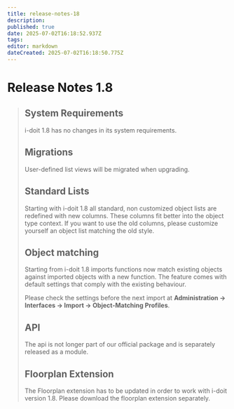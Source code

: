 ```yaml
---
title: release-notes-18
description: 
published: true
date: 2025-07-02T16:18:52.937Z
tags: 
editor: markdown
dateCreated: 2025-07-02T16:18:50.775Z
---
```


# Release Notes 1.8

> System Requirements
> -------------------
> 
> i-doit 1.8 has no changes in its system requirements.
> 
> Migrations
> ----------
> 
> User-defined list views will be migrated when upgrading.
> 
> Standard Lists
> --------------
> 
> Starting with i-doit 1.8 all standard, non customized object lists are redefined with new columns. These columns fit better into the object type context. If you want to use the old columns, please customize yourself an object list matching the old style.
> 
> Object matching
> ---------------
> 
> Starting from i-doit 1.8 imports functions now match existing objects against imported objects with a new function. The feature comes with default settings that comply with the existing behaviour.
> 
> Please check the settings before the next import at **Administration → Interfaces → Import → Object-Matching Profiles**.
> 
> API
> ---
> 
> The api is not longer part of our official package and is separately released as a module.
> 
> 
> 
> Floorplan Extension
> -------------------
> 
> The Floorplan extension has to be updated in order to work with i-doit version 1.8. Please download the floorplan extension separately.